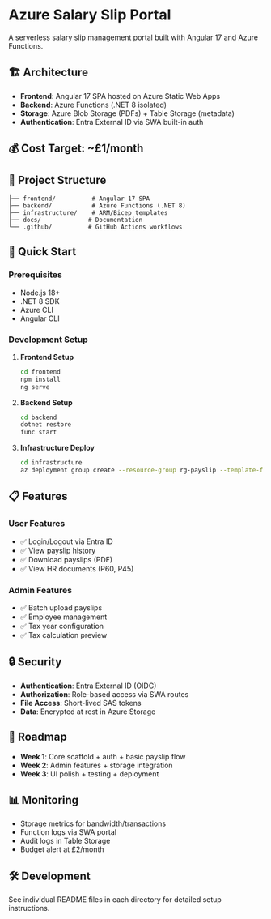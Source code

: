 # Azure Salary Slip Portal

A serverless salary slip management portal built with Angular 17 and Azure Functions.

## 🏗️ Architecture

- **Frontend**: Angular 17 SPA hosted on Azure Static Web Apps
- **Backend**: Azure Functions (.NET 8 isolated)
- **Storage**: Azure Blob Storage (PDFs) + Table Storage (metadata)
- **Authentication**: Entra External ID via SWA built-in auth

## 💰 Cost Target: ~£1/month

## 📁 Project Structure

```
├── frontend/          # Angular 17 SPA
├── backend/           # Azure Functions (.NET 8)
├── infrastructure/    # ARM/Bicep templates
├── docs/             # Documentation
└── .github/          # GitHub Actions workflows
```

## 🚀 Quick Start

### Prerequisites
- Node.js 18+
- .NET 8 SDK
- Azure CLI
- Angular CLI

### Development Setup

1. **Frontend Setup**
   ```bash
   cd frontend
   npm install
   ng serve
   ```

2. **Backend Setup**
   ```bash
   cd backend
   dotnet restore
   func start
   ```

3. **Infrastructure Deploy**
   ```bash
   cd infrastructure
   az deployment group create --resource-group rg-payslip --template-file main.bicep
   ```

## 📋 Features

### User Features
- ✅ Login/Logout via Entra ID
- ✅ View payslip history
- ✅ Download payslips (PDF)
- ✅ View HR documents (P60, P45)

### Admin Features
- ✅ Batch upload payslips
- ✅ Employee management
- ✅ Tax year configuration
- ✅ Tax calculation preview

## 🔒 Security

- **Authentication**: Entra External ID (OIDC)
- **Authorization**: Role-based access via SWA routes
- **File Access**: Short-lived SAS tokens
- **Data**: Encrypted at rest in Azure Storage

## 🎯 Roadmap

- **Week 1**: Core scaffold + auth + basic payslip flow
- **Week 2**: Admin features + storage integration
- **Week 3**: UI polish + testing + deployment

## 📊 Monitoring

- Storage metrics for bandwidth/transactions
- Function logs via SWA portal
- Audit logs in Table Storage
- Budget alert at £2/month

## 🛠️ Development

See individual README files in each directory for detailed setup instructions.